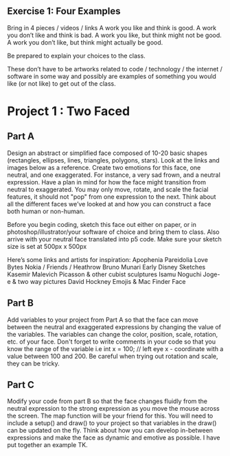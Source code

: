 ## Exercise 1: Four Examples
Bring in 4 pieces / videos / links
A work you like and think is good.
A work you don’t like and think is bad.
A work you like, but think might not be good.
A work you don’t like, but think might actually be good.

Be prepared to explain your choices to the class.

These don’t have to be artworks related to code / technology / the internet / software in some way and possibly are examples of something you would like (or not like) to get out of the class.


# Project 1 : Two Faced
## Part A
Design an abstract or simplified face composed of 10-20 basic shapes (rectangles, ellipses, lines, triangles, polygons, stars). Look at the links and images below as a reference. Create two emotions for this face, one neutral, and one exaggerated. For instance, a very sad frown, and a neutral expression. Have a plan in mind for how the face might transition from neutral to exaggerated. You may only move, rotate, and scale the facial features, it should not "pop" from one expression to the next. Think about all the different faces we’ve looked at and how you can construct a face both human or non-human.

Before you begin coding, sketch this face out either on paper, or in photoshop/illustrator/your software of choice and bring them to class. Also arrive with your neutral face translated into p5 code. Make sure your sketch size is set at 500px x 500px

Here’s some links and artists for inspiration:
Apophenia
Pareidolia
Love Bytes
Nokia / Friends / Heathrow
Bruno Munari
Early Disney Sketches
Kasemir Malevich
Picasson & other cubist sculptures
Isamu Noguchi
Joge-e & two way pictures
David Hockney
Emojis & Mac Finder Face


## Part B
Add variables to your project from Part A so that the face can move between the neutral and exaggerated expressions by changing the value of the variables. The variables can change the color, position, scale, rotation, etc. of your face. Don't forget to write comments in your code so that you know the range of the variable i.e int x = 100; // left eye x - coordinate with a value between 100 and 200. Be careful when trying out rotation and scale, they can be tricky.


## Part C
Modify your code from part B so that the face changes fluidly from the neutral expression to the strong expression as you move the mouse across the screen. The map function will be your friend for this. You will need to include a setup() and draw() to your project so that variables in the draw() can be updated on the fly. Think about how you can develop in-between expressions and make the face as dynamic and emotive as possible. I have put together an example TK.
